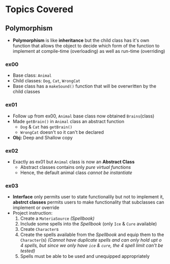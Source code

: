 # Topics Covered

## Polymorphism

- **Polymorphism** is like **inheritance** but the child class has it's own function that allows the object to decide which form of the function to implement at compile-time (overloading) as well as run-time (overriding)

### ex00

- Base class: `Animal`
- Child classes: `Dog`, `Cat`, `WrongCat`
- Base class has a `makeSound()` function that will be overwritten by the child classes

### ex01

- Follow up from ex00, `Animal` base class now obtained `Brains`(class)
- Made `getBrain()` in `Animal` class an abstract function
  - `Dog` & `Cat` has `getBrain()`
  - `WrongCat` doesn't so it can't be declared
- **Obj:** Deep and Shallow copy

### ex02

- Exactly as ex01 but `Animal` class is now an **Abstract Class**
  - Abstract classes contains only _pure virtual functions_
  - Hence, the default animal class _cannot be instantiate_

### ex03

- **Interface** only permits user to state functionalily but not to implement it, **abstrct classes** permits users to make functionality that subclasses can implement or override
- Project instruction:
  1.  Create a `MateriaSource` _(Spellbook)_
  2.  Include some spells into the _Spellbook_ (only `Ice` & `Cure` available)
  3.  Create `Character`s
  4.  Create the spells available from the _Spellbook_ and equip them to the `Character`(s) _(Cannot have duplicate spells and can only hold upt o 4 spells, but since we only have `ice` & `cure`, the 4 spell limit can't be tested)_
  5.  Spells must be able to be used and unequipped appropriately
